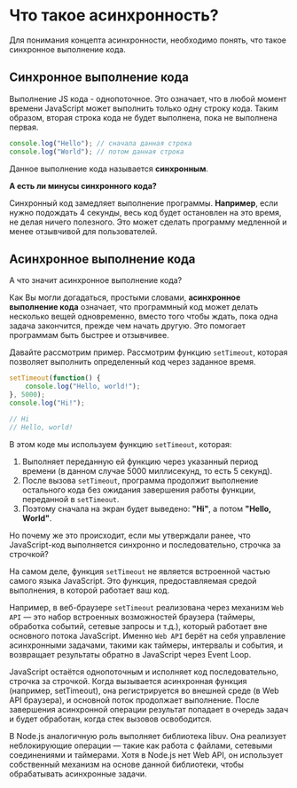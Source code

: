 # Что такое асинхронность?

Для понимания концепта асинхронности, необходимо понять, что такое синхронное выполнение кода.

## Синхронное выполнение кода

Выполнение JS кода - однопоточное. Это означает, что в любой момент времени JavaScript может выполнить только одну строку кода.
Таким образом, вторая строка кода не будет выполнена, пока не выполнена первая. 

```js
console.log("Hello"); // сначала данная строка
console.log("World"); // потом данная строка
```

Данное выполнение кода называется **синхронным**.

**А есть ли минусы синхронного кода?**

Синхронный код замедляет выполнение программы. **Например**, если нужно подождать 4 секунды, весь код будет остановлен на это время, не делая ничего полезного. Это может сделать программу медленной и менее отзывчивой для пользователей.

## Асинхронное выполнение кода

А что значит асинхронное выполнение кода?

Как Вы могли догадаться, простыми словами, **асинхронное выполнение кода** означает, что программный код может делать несколько вещей одновременно, вместо того чтобы ждать, пока одна задача закончится, прежде чем начать другую. Это помогает программам быть быстрее и отзывчивее.

Давайте рассмотрим пример. Рассмотрим функцию `setTimeout`, которая позволяет выполнить определенный код через заданное время.
```javascript
setTimeout(function() {
    console.log("Hello, world!");
}, 5000);
console.log("Hi!");

// Hi
// Hello, world!
```

В этом коде мы используем функцию `setTimeout`, которая:
1. Выполняет переданную ей функцию через указанный период времени (в данном случае 5000 миллисекунд, то есть 5 секунд). 
2. После вызова `setTimeout`, программа продолжит выполнение остального кода без ожидания завершения работы функции, переданной в `setTimeout`.
3. Поэтому сначала на экран будет выведено: **"Hi"**, а потом **"Hello, World"**.

Но почему же это происходит, если мы утверждали ранее, что JavaScript-код выполняется синхронно и последовательно, строчка за строчкой?

На самом деле, функция `setTimeout` не является встроенной частью самого языка JavaScript. Это функция, предоставляемая средой выполнения, в которой работает ваш код.

Например, в веб-браузере `setTimeout` реализована через механизм `Web API` — это набор встроенных возможностей браузера (таймеры, обработка событий, сетевые запросы и т.д.), который работает вне основного потока JavaScript. Именно `Web API` берёт на себя управление асинхронными задачами, такими как таймеры, интервалы и события, и возвращает результаты обратно в JavaScript через Event Loop.

JavaScript остаётся однопоточным и исполняет код последовательно, строчка за строчкой. Когда вызывается асинхронная функция (например, setTimeout), она регистрируется во внешней среде (в Web API браузера), и основной поток продолжает выполнение. После завершения асинхронной операции результат попадает в очередь задач и будет обработан, когда стек вызовов освободится.

В Node.js аналогичную роль выполняет библиотека libuv. Она реализует неблокирующие операции — такие как работа с файлами, сетевыми соединениями и таймерами. Хотя в Node.js нет Web API, он использует собственный механизм на основе данной библиотеки, чтобы обрабатывать асинхронные задачи.